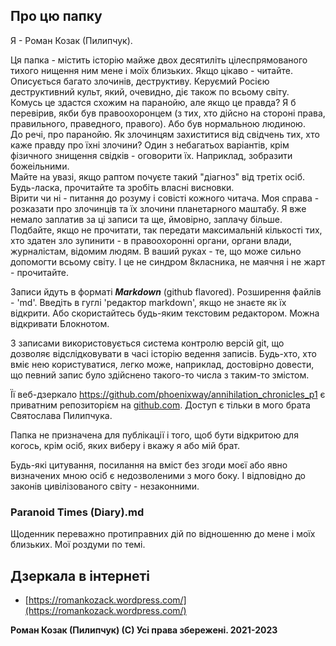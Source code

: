 ## Про цю папку

Я - Роман Козак (Пилипчук).  

Ця папка - містить історію майже двох десятиліть цілеспрямованого тихого нищення ним мене і моїх близьких. Якщо цікаво - читайте.  
Описується багато злочинів, деструктиву. Керуємий Росією деструктивний культ, який, очевидно, діє також по всьому світу.  
Комусь це здастся схожим на паранойю, але якщо це правда? Я б перевірив, якби був правоохоронцем (з тих, хто дійсно на стороні права, правильного, праведного, правого). Або був нормальною людиною.  
До речі, про паранойю. 
Як злочинцям захиститися від свідчень тих, хто каже правду про їхні злочини? Один з небагатьох варіантів, крім фізичного знищення свідків - оговорити їх. Наприклад, зобразити божеільними.  
Майте на увазі, якщо раптом почуєте такий "діагноз" від третіх осіб. Будь-ласка, прочитайте та зробіть власні висновки.  
Вірити чи ні - питання до розуму і совісті кожного читача. Моя справа - розказати про злочинців та їх злочини планетарного маштабу. Я вже немало заплатив за ці записи та ще, ймовірно, заплачу більше. Подбайте, якщо не прочитати, так передати максимальній кількості тих, хто здатен зло зупинити - в правоохоронні органи, органи влади, журналістам, відомим людям.
В ваший руках - те, що може сильно допомогти всьому світу. І це не синдром 8класника, не маячня і не жарт - прочитайте.  

Записи йдуть в форматі ***Markdown*** (github flavored). Розширення файлів - 'md'. Введіть в гуглі 'редактор markdown', якщо не знаєте як їх відкрити. Або скористайтесь будь-яким текстовим редактором. Можна відкривати Блокнотом.  

З записами використовується система контролю версій git, що дозволяє відслідковувати в часі історію ведення записів. Будь-хто, хто вміє нею користуватися, легко може, наприклад, достовірно довести, що певний запис було здійснено такого-то числа з таким-то змістом.  

Її веб-дзеркало https://github.com/phoenixway/annihilation_chronicles_p1 є приватним репозиторієм на [github.com](github.com). Доступ є тільки в мого брата Святослава Пилипчука.  

Папка не призначена для публікації і того, щоб бути відкритою для когось, крім осіб, яких виберу і вкажу я або мій брат.  

Будь-які цитування, посилання на вміст без згоди моєї або явно визначених мною осіб є недозволеними з мого боку. І відповідно до законів цивілізованого світу - незаконними.  

### Paranoid Times (Diary).md

Щоденник переважно протиправних дій по відношенню до мене і моїх близьких. Мої роздуми по темі. 

## Дзеркала в інтернеті

- [https://romankozack.wordpress.com/](https://romankozack.wordpress.com/)

**Роман Козак (Пилипчук) (С) Усі права збережені. 2021-2023**
